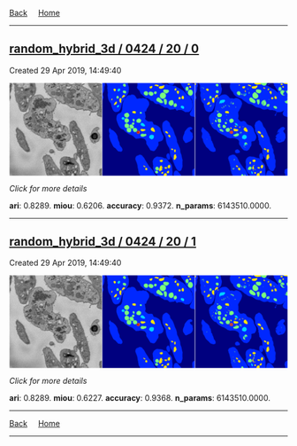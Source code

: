 
[Back](..)&nbsp;&nbsp;&nbsp;&nbsp;&nbsp;[Home](https://leapmanlab.github.io/snapshots)

---

<div class="summary"><a href="0"><h2>random_hybrid_3d / 0424 / 20 / 0</h2></a><p>Created 29 Apr 2019, 14:49:40
</p><a href="0"><img src="0/media/summary.png" align="center"></a><p>
<i>Click for more details</i>
</p></div>

**ari**: 0.8289. **miou**: 0.6206. **accuracy**: 0.9372. **n_params**: 6143510.0000. 

---

<div class="summary"><a href="1"><h2>random_hybrid_3d / 0424 / 20 / 1</h2></a><p>Created 29 Apr 2019, 14:49:40
</p><a href="1"><img src="1/media/summary.png" align="center"></a><p>
<i>Click for more details</i>
</p></div>

**ari**: 0.8289. **miou**: 0.6227. **accuracy**: 0.9368. **n_params**: 6143510.0000. 

---

[Back](..)&nbsp;&nbsp;&nbsp;&nbsp;&nbsp;[Home](https://leapmanlab.github.io/snapshots)

---